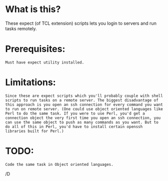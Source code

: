 # What is this?
These expect (of TCL extension) scripts lets you login to servers and run tasks remotely. 

# Prerequisites:
	Must have expect utility installed.

# Limitations:
	Since these are expect scripts which you'll probably couple with shell scripts to run tasks on a remote server. The biggest disadvantage of this approach is you open an ssh connection for every command you want to run on remote server. (One could use object oriented languages like Perl to do the same task. If you were to use Perl, you'd get a connection object the very first time you open an ssh connection, you can use the same object to push as many commands as you want. But to do all of this in Perl, you'd have to install certain openssh libraries built for Perl.)

# TODO: 
	Code the same task in Object oriented languages.


/D

